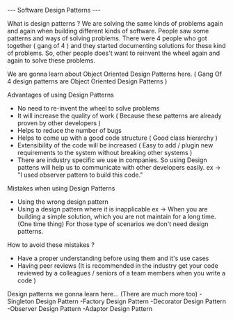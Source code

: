 --- Software Design Patterns ---

What is design patterns ?
We are solving the same kinds of problems again and again when building different kinds of software.
People saw some patterns and ways of solving problems.
There were 4 people who got together ( gang of 4 ) and they started documenting solutions for these kind of problems.
So, other people does't want to reinvent the wheel again and again to solve these problems.

We are gonna learn about Object Oriented Design Patterns here. ( Gang Of 4 design patterns are Object Oriented Design Patterns )

Advantages of using Design Patterns
- No need to re-invent the wheel to solve problems
- It will increase the quality of work ( Because these patterns are already proven by other developers )
- Helps to reduce the number of bugs
- Helps to come up with a good code structure ( Good class hierarchy )
- Extensibility of the code will be increased ( Easy to add / plugin new requirements to the system without breaking other systems )
- There are industry specific we use in companies. So using Design pattens will help us to communicate with other developers easily.
  ex -> "I used observer pattern to build this code."

Mistakes when using Design Patterns
- Using the wrong design pattern
- Using a design pattern where it is inapplicable
  ex -> When you are building a simple solution, which you are not maintain for a long time. (One time thing) For those type of scenarios we don't need design patterns.

How to avoid these mistakes ?
- Have a proper understanding before using them and it's use cases
- Having peer reviews (It is recommended in the industry get your code reviewed by a colleagues / seniors of a team members when you write a code )

Design patterns we gonna learn here... (There are much more too)
-Singleton Design Pattern
-Factory Design Pattern
-Decorator Design Pattern
-Observer Design Pattern
-Adaptor Design Pattern